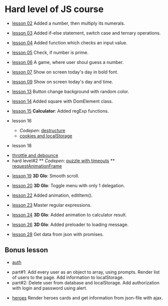 # Hard level of JS course


- [lesson 02](https://github.com/Mullla/js-course-hard/tree/lesson02)
Added a number, then multiply its numerals. 
 
- [lesson 03](https://github.com/Mullla/js-course-hard/tree/lesson03)
Added if-else statement, switch case and ternary operations.

- [lesson 04](https://github.com/Mullla/js-course-hard/tree/lesson04)
Added function which checks an input value.

- [lesson 05](https://github.com/Mullla/js-course-hard/tree/lesson05)
Check, if number is prime.

- [lesson 06](https://github.com/Mullla/guess-game)
A game, where user shoul guess a number. 

- [lesson 07](https://github.com/Mullla/js-course-hard/tree/lesson07)
Show on screen today's day in bold font.

- [lesson 09](https://github.com/Mullla/js-course-hard/tree/lesson09)
Show on screen today's day and time.

- [lesson 13](https://github.com/Mullla/js-course-hard/tree/lesson11)
Button change background with random color.

- [lesson 14](https://github.com/Mullla/new-dom-element/tree/lesson14)
Added square with DomElement class. 

- [lesson 15](https://github.com/Mullla/js-course-hard/tree/lesson15)
**Calculator**: Added regExp functions.

- lesson 16
  * *Codepen*: [destructure](https://codepen.io/mullla/pen/oNYwVBm)
  * [cookies and localStorage](https://github.com/Mullla/js-course-hard/tree/lesson16)

- lesson 18
 * [throttle and debounce](https://github.com/Mullla/js-course-hard/tree/lesson18_part2)
 * hard level#2
  ** *Codepen*: [puzzle with timeouts](https://codepen.io/mullla/pen/poNpRqg)
  ** [requestAnimationFrame](https://github.com/Mullla/js-course-hard/tree/lesson18)

- [lesson 19](https://github.com/Mullla/js-course-hard/tree/lesson19)
**3D Glo**: Smooth scroll.

- [lesson 20](https://github.com/Mullla/js-course-hard/tree/lesson20)
**3D Glo**: Toggle menu with only 1 delegation.

- [lesson 22](https://github.com/Mullla/js-course-hard/tree/lesson22)
Added animation, editItem().

- [lesson 23](https://github.com/Mullla/js-course/tree/lesson23)
Master regular expressions.

- [lesson 24](https://github.com/Mullla/js-course/tree/lesson24)
**3D Glo**: Added animation to calculator result.

- [lesson 26](https://github.com/Mullla/js-course/tree/lesson26)
**3D Glo**: Added preloader to loading message.
 
- [lesson 28](https://github.com/Mullla/js-course/tree/lesson28)
Get data from json with promises.


## Bonus lesson
- [auth](https://github.com/Mullla/auth-lesson)
 * part#1: Add every user as an object to array, using prompts. Render list of users to the page. Add information to localStorage.
 * part#2: Delete user from database and localStorage. Add authorization with login and password using alert.
- [heroes](https://github.com/Mullla/bonus-heroes)
Render heroes cards and get information from json-file with ajax.

